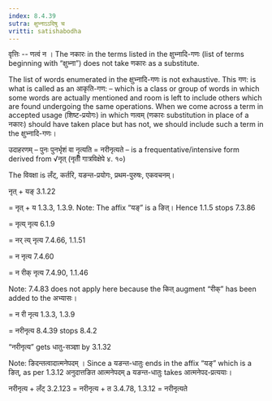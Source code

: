 ```yaml
---
index: 8.4.39
sutra: क्षुभ्नाऽऽदिषु च
vritti: satishabodha
---
```



वृत्तिः -- णत्वं न । The नकारः in the terms listed in the क्षुभ्नादि-गणः (list of terms beginning with “क्षुभ्ना”) does not take णकारः as a substitute.


The list of words enumerated in the क्षुभ्नादि-गणः is not exhaustive. This गण: is what is called as an आकृति-गण: – which is a class or group of words in which some words are actually mentioned and room is left to include others which are found undergoing the same operations. When we come across a term in accepted usage (शिष्ट-प्रयोगः) in which णत्वम् (णकारः substitution in place of a नकारः) should have taken place but has not, we should include such a term in the क्षुभ्नादि-गणः।


उदाहरणम् – पुनः पुनर्भृशं वा नृत्यति = नरीनृत्यते – is a frequentative/intensive form derived from √नृत् (नृतीँ गात्रविक्षेपे ४. १०)


The विवक्षा is लँट्, कर्तरि, यङन्त-प्रयोगः, प्रथम-पुरुषः, एकवचनम्।

नृत् + यङ् 3.1.22

= नृत् + य 1.3.3, 1.3.9. Note: The affix “यङ्” is a ङित्। Hence 1.1.5 stops 7.3.86

= नृत्य् नृत्य 6.1.9

= नर् त्य् नृत्य 7.4.66, 1.1.51

= न नृत्य 7.4.60

= न रीक् नृत्य 7.4.90, 1.1.46

Note: 7.4.83 does not apply here because the कित् augment “रीक्” has been added to the अभ्यासः।

= न री नृत्य 1.3.3, 1.3.9

= नरीनृत्य 8.4.39 stops 8.4.2


“नरीनृत्य” gets धातु-सञ्ज्ञा by 3.1.32


Note: ङिदन्तत्वादात्मनेपदम् । Since a यङन्त-धातुः ends in the affix “यङ्” which is a ङित्, as per 1.3.12 अनुदात्तङित आत्मनेपदम् a यङन्त-धातुः takes आत्मनेपद-प्रत्ययाः।

नरीनृत्य + लँट् 3.2.123 = नरीनृत्य + त 3.4.78, 1.3.12 = नरीनृत्यते

